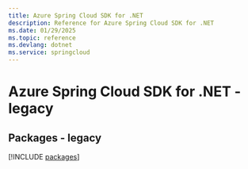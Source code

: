 ```yaml
---
title: Azure Spring Cloud SDK for .NET
description: Reference for Azure Spring Cloud SDK for .NET
ms.date: 01/29/2025
ms.topic: reference
ms.devlang: dotnet
ms.service: springcloud
---
```

# Azure Spring Cloud SDK for .NET - legacy
## Packages - legacy
[!INCLUDE [packages](spring-cloud-index.md)]